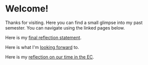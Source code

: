 # Welcome!

Thanks for visiting. Here you can find a small glimpse into my past semester. You can navigate using the linked pages below.

Here is my [final reflection statement](final_statement.md).

Here is what I'm [looking forward](looking_forward.md) to.

Here is my [reflection on our time in the EC](ec_reflection.md).

